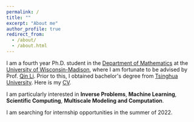```yaml
---
permalink: /
title: ""
excerpt: "About me"
author_profile: true
redirect_from: 
  - /about/
  - /about.html
---
```


I am a fourth year Ph.D. student in the [Department of Mathematics](https://math.wisc.edu/) at the [University of Wisconsin-Madison](https://www.wisc.edu/), where I am fortunate to be advised by Prof. [Qin Li](https://people.math.wisc.edu/~qinli/). Prior to this, I obtained bachelor's degree from [Tsinghua University](https://www.tsinghua.edu.cn/en/). Here is my [CV](files/shichen-cv.pdf).

I am particularly interested in **Inverse Problems**, **Machine Learning**, **Scientific Computing**, **Multiscale Modeling and Computation**.

I am searching for internship opportunities in the summer of 2022.